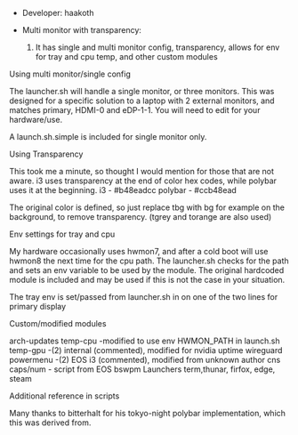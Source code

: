 * Developer: haakoth <rkeever at pm.me>
* Multi monitor with transparency:

  1. It has single and multi monitor config, transparency, allows for env for tray and cpu temp, and other custom modules
  
Using multi monitor/single config

The launcher.sh will handle a single monitor, or three monitors. This was designed for a specific solution to a laptop with 2 external monitors, and matches primary, HDMI-0 and eDP-1-1. You will need to edit for your hardware/use.

A launch.sh.simple is included for single monitor only.


Using Transparency

This took me a minute, so thought I would mention for those that are not aware. i3 uses transparency at the end of color hex codes, while polybar uses it at the beginning.
i3      - #b48eadcc
polybar -  #ccb48ead

The original color is defined, so just replace tbg with bg for example on the background, to remove transparency. (tgrey and torange are also used)


Env settings for tray and cpu

My hardware occasionally uses hwmon7, and after a cold boot will use hwmon8 the next time for the cpu path. The launcher.sh checks for the path and sets an env variable to be used by the module. The original hardcoded module is included and may be used if this is not the case in your situation.

The tray env is set/passed from launcher.sh in on one of the two lines for primary display


Custom/modified modules

arch-updates
temp-cpu -modified to use env HWMON_PATH in launch.sh
temp-gpu -(2) internal (commented), modified for nvidia
uptime
wireguard 
powermenu -(2) EOS i3 (commented), modified from unknown author
cns caps/num - script from EOS bswpm
Launchers term,thunar, firfox, edge, steam

Additional reference in scripts

Many thanks to bitterhalt for his tokyo-night polybar implementation, which this was derived from.